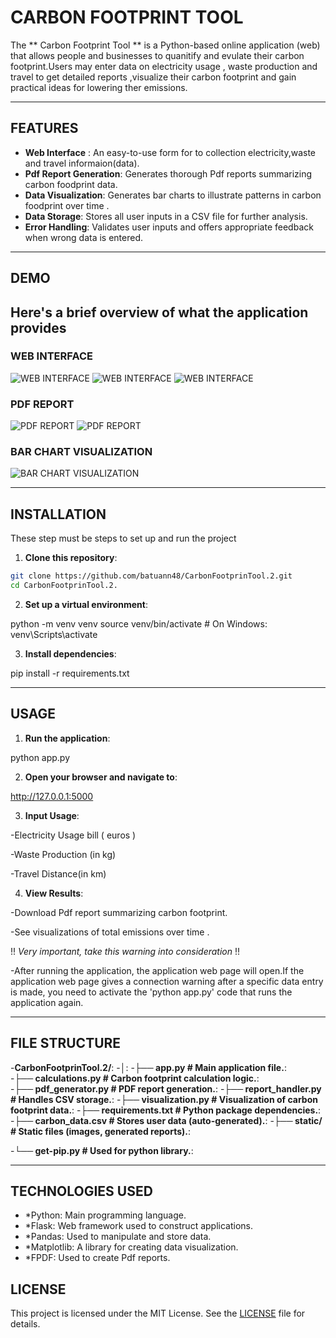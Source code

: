 # CARBON FOOTPRINT TOOL
The ** Carbon Footprint Tool ** is a Python-based online application (web) that allows people and businesses to quanitify and evulate their carbon footprint.Users may enter data on electricity usage , 
waste production and travel to get detailed reports ,visualize their carbon footprint and gain practical ideas for lowering ther emissions.

---

## FEATURES
- **Web Interface** : An easy-to-use form for to collection electricity,waste and travel informaion(data).
- **Pdf Report Generation**: Generates thorough Pdf reports summarizing carbon foodprint data.
- **Data Visualization**: Generates bar charts to illustrate patterns in carbon foodprint over time .
- **Data Storage**: Stores all user inputs in a CSV file for further analysis.
- **Error Handling**: Validates user inputs and offers appropriate feedback when wrong data is entered.
  
---
## DEMO
Here's a brief overview of what the application provides
---

### WEB INTERFACE

![WEB INTERFACE](static/web_interface.png)
![WEB INTERFACE](static/web_interface_calculator.png)
![WEB INTERFACE](static/web_interface_data.png)

### PDF REPORT

![PDF REPORT](static/pdf_report_Amazon_2020.png)
![PDF REPORT](static/pdf_report_all_report_summary_statistics.png)

### BAR CHART VISUALIZATION

![BAR CHART VISUALIZATION](static/bar_chart_visualization.png)

---
## INSTALLATION

These step must be steps to set up and run the project 

1. **Clone this repository**:
 
 ```bash
 git clone https://github.com/batuann48/CarbonFootprinTool.2.git
 cd CarbonFootprinTool.2. 
```

 2. **Set up a virtual environment**:

python -m venv venv
source venv/bin/activate  # On Windows: venv\Scripts\activate

 3. **Install dependencies**:

pip install -r requirements.txt

---

## USAGE

1. **Run the application**:

python app.py

2. **Open your browser and navigate to**:

http://127.0.0.1:5000

3. **Input Usage**:

-Electricity Usage  bill ( euros )

-Waste Production (in kg)

-Travel Distance(in km)

4. **View Results**:

-Download Pdf report summarizing carbon footprint.

-See visualizations of total emissions over time .


!! *Very important, take this warning into consideration* !!


-After running the application, the application web page will open.If the application web page gives a connection warning after a specific data entry is made, you need to activate the 'python app.py' code that runs the application again.


---


## FILE STRUCTURE 


-**CarbonFootprinTool.2/**:
-**│**:
-**├── app.py              # Main application file.**:      
-**├── calculations.py     # Carbon footprint calculation logic.**:    
-**├── pdf_generator.py    # PDF report generation.**:
-**├── report_handler.py   # Handles CSV storage.**:
-**├── visualization.py    # Visualization of carbon footprint data.**:
-**├── requirements.txt    # Python package dependencies.**:
-**├── carbon_data.csv     # Stores user data (auto-generated).**:
-**├── static/             # Static files (images, generated reports).**:


-**└── get-pip.py          # Used for python library.**:


---


## TECHNOLOGIES USED
- *Python: Main programming language.
- *Flask: Web framework used to construct applications.
- *Pandas: Used to manipulate and store data.
- *Matplotlib: A library for creating data visualization.
- *FPDF: Used to create Pdf reports.

## LICENSE

This project is licensed under the MIT License. See the [LICENSE](LICENSE) file for details.


